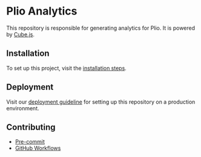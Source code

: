 # Plio Analytics

This repository is responsible for generating analytics for Plio. It is powered by [Cube.js](https://github.com/cube-js/cube.js/).

## Installation
To set up this project, visit the [installation steps](docs/INSTALLATION.md).

## Deployment
Visit our [deployment guideline](docs/DEPLOYMENT.md) for setting up this repository on a production environment.

## Contributing
- [Pre-commit](docs/PRE-COMMIT.md)
- [GitHub Workflows](docs/GITHUB-WORKFLOWS.md)
